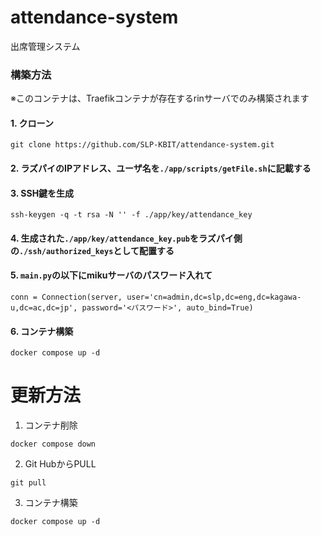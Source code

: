 # attendance-system

出席管理システム

### 構築方法

※このコンテナは、Traefikコンテナが存在するrinサーバでのみ構築されます

#### 1. クローン

```
git clone https://github.com/SLP-KBIT/attendance-system.git
```

#### 2. ラズパイのIPアドレス、ユーザ名を``./app/scripts/getFile.sh``に記載する

#### 3. SSH鍵を生成

```
ssh-keygen -q -t rsa -N '' -f ./app/key/attendance_key
```

#### 4. 生成された``./app/key/attendance_key.pub``をラズパイ側の``./ssh/authorized_keys``として配置する

#### 5. ``main.py``の以下にmikuサーバのパスワード入れて

```
conn = Connection(server, user='cn=admin,dc=slp,dc=eng,dc=kagawa-u,dc=ac,dc=jp', password='<パスワード>', auto_bind=True)
```

#### 6. コンテナ構築

```
docker compose up -d
```

# 更新方法

1. コンテナ削除

```
docker compose down
```

2. Git HubからPULL

```
git pull
```

3. コンテナ構築

```
docker compose up -d
```
